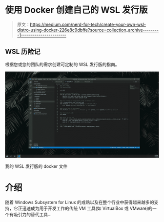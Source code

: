 # 使用 Docker 创建自己的 WSL 发行版

> 原文：<https://medium.com/nerd-for-tech/create-your-own-wsl-distro-using-docker-226e8c9dbffe?source=collection_archive---------1----------------------->

## WSL 历险记

根据您或您的团队的需求创建可定制的 WSL 发行版的指南。

![](img/d72aba49646049e60792a1120a55b73b.png)

我的 WSL 发行版的 docker 文件

# 介绍

随着 Windows Subsystem for Linux 的成熟以及在整个行业中获得越来越多的支持，它正迅速成为用于开发工作的传统 VM 工具(如 VirtualBox 或 VMware)的一个有吸引力的替代工具…